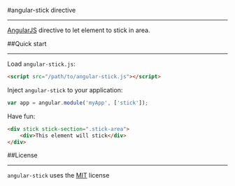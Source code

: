 #angular-stick directive
***
[AngularJS](http://angularjs.org/) directive to let element to stick in area.

##Quick start
***

Load `angular-stick.js`:
```html
<script src="/path/to/angular-stick.js"></script>
```

Inject `angular-stick` to your application:
```javascript
var app = angular.module('myApp', ['stick']);
```

Have fun:
```html
<div stick stick-section=".stick-area">
    <div>This element will stick</div>
</div>
```

##License
***
`angular-stick` uses the [MIT](http://opensource.org/licenses/MIT) license